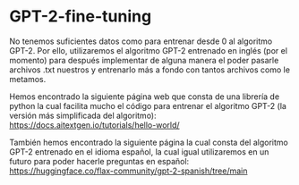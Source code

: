 # GPT-2-fine-tuning

No tenemos suficientes datos como para entrenar desde 0 al algoritmo GPT-2. Por ello, utilizaremos el algoritmo GPT-2 entrenado en inglés (por el momento) para después implementar de alguna manera el poder pasarle archivos .txt nuestros y entrenarlo más a fondo con tantos archivos como le metamos.

Hemos encontrado la siguiente página web que consta de una librería de python la cual facilita mucho el código para entrenar el algoritmo GPT-2 (la versión más simplificada del algoritmo): https://docs.aitextgen.io/tutorials/hello-world/

También hemos encontrado la siguiente página la cual consta del algoritmo GPT-2 entrenado en el idioma español, la cual igual utilizaremos en un futuro para poder hacerle preguntas en español: https://huggingface.co/flax-community/gpt-2-spanish/tree/main
